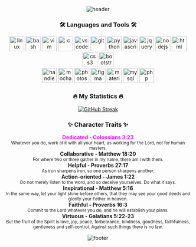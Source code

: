 <div align="center">

![header](https://capsule-render.vercel.app/api?type=waving&color=0:F0F,100:0FF&fontColor=FFF&height=160&text=Nicholas%20Truter&fontSize=50&fontAlignY=40&desc=Software%20Engineer%20|%20Agile%20Web%20Developer&descAlignY=55&animation=fadeIn)

<!-- ### Hello world 👋

- 🔭 I’m currently working on ...
- 🌱 I’m currently learning ...
- 👯 I’m looking to collaborate on ...
- 🤔 I’m looking for help with ...
- 💬 Ask me about ...
- 📫 How to reach me: ...
- 😄 Pronouns: ...
- ⚡ Fun fact: ... -->

### 🛠️ Languages and Tools 🛠️
<div align="center">
  <img src="https://cdn.jsdelivr.net/gh/devicons/devicon/icons/linux/linux-original.svg" title="Linux" alt="linux" width="40" height="40"/>
  <img src="https://cdn.jsdelivr.net/gh/devicons/devicon/icons/bash/bash-original.svg" title="Bash" alt="bash" width="40" height="40"/>
  <img src="https://cdn.jsdelivr.net/gh/devicons/devicon/icons/vim/vim-original.svg" title="Vim" alt="vim" width="40" height="40"/>
  <img src="https://cdn.jsdelivr.net/gh/devicons/devicon/icons/c/c-original.svg" title="C" alt="c" width="40" height="40"/>
  <img src="https://cdn.jsdelivr.net/gh/devicons/devicon/icons/vscode/vscode-original.svg" title="VSCode" alt="vscode" width="40" height="40"/>
  <img src="https://cdn.jsdelivr.net/gh/devicons/devicon/icons/git/git-original.svg" title="Git" alt="git" width="40" height="40"/>
  <img src="https://cdn.jsdelivr.net/gh/devicons/devicon/icons/python/python-original.svg" title="Python" alt="python" width="40" height="40"/>
  <img src="https://cdn.jsdelivr.net/gh/devicons/devicon/icons/javascript/javascript-original.svg" title="JavaScript" alt="javascript" width="40" height="40"/>
  <img src="https://cdn.jsdelivr.net/gh/devicons/devicon/icons/jquery/jquery-original.svg" title="jQuery" alt="jquery" width="40" height="40"/>
  <img src="https://cdn.jsdelivr.net/gh/devicons/devicon/icons/nodejs/nodejs-original.svg" title="NodeJS" alt="nodejs" width="40" height="40"/>
  <img src="https://cdn.jsdelivr.net/gh/devicons/devicon/icons/html5/html5-original.svg" alt="html" title="HTML" alt="html" width="40" height="40"/>
  <img src="https://cdn.jsdelivr.net/gh/devicons/devicon/icons/css3/css3-original.svg" title="CSS3" alt="css3" width="40" height="40"/>
  <img src="https://cdn.jsdelivr.net/gh/devicons/devicon/icons/bootstrap/bootstrap-original.svg" title="Bootstrap" alt="bootstrap" width="40" height="40"/><br>
  <!-- <img src="https://cdn.jsdelivr.net/gh/devicons/devicon/icons/slack/slack-original.svg" title="Slack" alt="slack" width="40" height="40"/> -->
  <!-- <img src="https://cdn.jsdelivr.net/gh/devicons/devicon/icons/trello/trello-plain.svg" title="Trello" alt="trello" width="40" height="40"/> -->
  <!-- <img src="https://cdn.jsdelivr.net/gh/devicons/devicon/icons/firefox/firefox-original.svg" title="Firefox" alt="firefox" width="40" height="40"/> -->
  <!-- <img src="https://cdn.jsdelivr.net/gh/devicons/devicon/icons/ubuntu/ubuntu-plain.svg" title="Ubuntu" alt="ubuntu" width="40" height="40"/> -->
  <img src="https://cdn.jsdelivr.net/gh/devicons/devicon/icons/handlebars/handlebars-original.svg" title="Handlebars" alt="handlebars" width="40" height="40"/>
  <img src="https://cdn.jsdelivr.net/gh/devicons/devicon/icons/mocha/mocha-plain.svg" title="Mocha" alt="mocha" width="40" height="40"/>
  <img src="https://cdn.jsdelivr.net/gh/devicons/devicon/icons/photoshop/photoshop-plain.svg" title="Photoshop" alt="photoshop" width="40" height="40"/>
  <img src="https://cdn.jsdelivr.net/gh/devicons/devicon/icons/figma/figma-original.svg" title="Figma" alt="figma" width="40" height="40"/>
  <img src="https://cdn.jsdelivr.net/gh/devicons/devicon/icons/materialui/materialui-original.svg" title="Material UI" alt="material ui" width="40" height="40"/>
  <!-- <img src="https://cdn.jsdelivr.net/gh/devicons/devicon/icons/mongodb/mongodb-original.svg" title="MongoDB" alt="mongodb" width="40" height="40"/> -->
  <img src="https://cdn.jsdelivr.net/gh/devicons/devicon/icons/mysql/mysql-original.svg" title="MySQL" alt="mysql" width="40" height="40"/>
  <img src="https://cdn.jsdelivr.net/gh/devicons/devicon/icons/php/php-original.svg" title="PHP" alt="php" width="40" height="40"/>
  <!-- <img src="https://cdn.jsdelivr.net/gh/devicons/devicon/icons/typescript/typescript-original.svg" /> -->
  <!-- <img src="https://cdn.jsdelivr.net/gh/devicons/devicon/icons/angularjs/angularjs-original.svg" /> -->
  <!-- <img src="https://cdn.jsdelivr.net/gh/devicons/devicon/icons/vuejs/vuejs-original.svg" /> -->
  <!-- <img src="https://cdn.jsdelivr.net/gh/devicons/devicon/icons/react/react-original.svg" /> -->
  <!-- <img src="https://cdn.jsdelivr.net/gh/devicons/devicon/icons/kubernetes/kubernetes-plain.svg" /> -->
  <!-- <img src="https://cdn.jsdelivr.net/gh/devicons/devicon/icons/kotlin/kotlin-original.svg" /> -->
  <!-- <img src="https://cdn.jsdelivr.net/gh/devicons/devicon/icons/java/java-original.svg" /> -->
  <!-- <img src="https://cdn.jsdelivr.net/gh/devicons/devicon/icons/express/express-original.svg" /> -->
  <!-- <img src="https://cdn.jsdelivr.net/gh/devicons/devicon/icons/docker/docker-original.svg" /> -->
  <!-- <img src="https://cdn.jsdelivr.net/gh/devicons/devicon/icons/django/django-plain.svg" />           -->
  <!-- <img src="https://cdn.jsdelivr.net/gh/devicons/devicon/icons/cplusplus/cplusplus-original.svg" /> -->
  <!-- <img src="https://cdn.jsdelivr.net/gh/devicons/devicon/icons/csharp/csharp-original.svg" /> -->
</div>

### 🔥 My Statistics 🔥
[![GitHub Streak](https://github-readme-streak-stats.herokuapp.com?user=ntruter42&theme=buefy-dark&hide_border=true&border_radius=0&card_width=580&sideLabels=00FFFF&dates=404040&background=00000000&stroke=404040&fire=00FFFF)](https://git.io/streak-stats)
<!-- [![ntruter42's GitHub Stats](https://github-readme-stats.vercel.app/api/?username=ntruter42&count_private=true&theme=buefy&showicons=true)]()<br> -->
<!-- [![ntruter42's Language Stats](https://github-readme-stats.vercel.app/api/top-langs/?username=ntruter42&langs_count=5&theme=buefy&layout=donut)]() -->

<!-- ### 👀 Visitor Count 👀
<p align="center"> 
  <img src="https://profile-counter.glitch.me/ntruter42/count.svg" />
</p> -->

<!-- [![GitHub Game of Life](https://github4life.herokuapp.com/ntruter42.gif?z=6)](https://github4life.herokuapp.com/ntruter42) -->

<!-- <a style="text-align: center;" href="https://status.nmoo.dev/now-playing?open"><img align="center" src="https://status.nmoo.dev/now-playing" width="540" height="64"></a> -->

### ✨ Character Traits ✨
<div align="center">
  <b style="color:magenta">Dedicated - Colossians 3:23</b><br>
  <sup>Whatever you do, work at it with all your heart, as working for the Lord, not for human masters.</sup><br>
  <b>Collaborative - Matthew 18:20</b><br>
  <sup>For where two or three gather in my name, there am I with them.</sup><br>
  <b>Helpful - Proverbs 27:17</b><br>
  <sup>As iron sharpens iron, so one person sharpens another.</sup><br>
  <b>Action-oriented - James 1:22</b><br>
  <sup>Do not merely listen to the word, and so deceive yourselves. Do what it says.</sup><br>
  <b>Inspirational - Matthew 5:16</b><br>
  <sup>In the same way, let your light shine before others, that they may see your good deeds and glorify your Father in heaven.</sup><br>
  <b>Faithful - Proverbs 16:3</b><br>
  <sup>Commit to the Lord whatever you do, and he will establish your plans.</sup><br>
  <b>Virtuous - Galatians 5:22-23</b><br>
  <sup>But the fruit of the Spirit is love, joy, peace, forbearance, kindness, goodness, faithfulness, gentleness and self-control. Against such things there is no law.</sup>
</div>

![footer](https://capsule-render.vercel.app/api?type=waving&section=footer&color=0:F0F,100:0FF&height=120)
</div>
